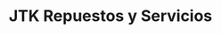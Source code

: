 ---
title: "JTK Repuestos y Servicios"
url: /santo-domingo/jtk-repuestos-y-servicios/
shop: piezas de automóviles
---